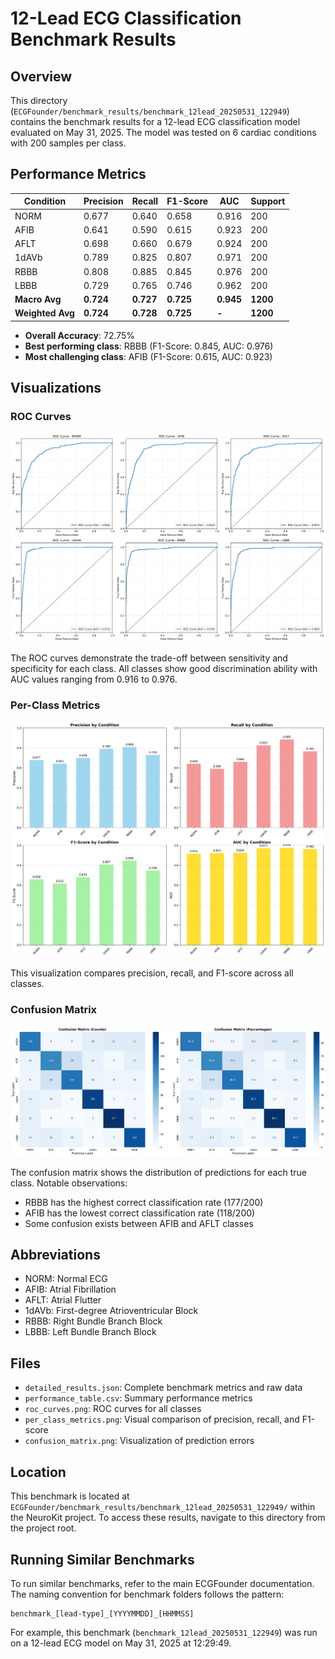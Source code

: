# 12-Lead ECG Classification Benchmark Results

## Overview
This directory (`ECGFounder/benchmark_results/benchmark_12lead_20250531_122949`) contains the benchmark results for a 12-lead ECG classification model evaluated on May 31, 2025. The model was tested on 6 cardiac conditions with 200 samples per class.

## Performance Metrics

| Condition | Precision | Recall | F1-Score | AUC | Support |
|-----------|-----------|--------|----------|-----|---------|
| NORM      | 0.677     | 0.640  | 0.658    | 0.916| 200     |
| AFIB      | 0.641     | 0.590  | 0.615    | 0.923| 200     |
| AFLT      | 0.698     | 0.660  | 0.679    | 0.924| 200     |
| 1dAVb     | 0.789     | 0.825  | 0.807    | 0.971| 200     |
| RBBB      | 0.808     | 0.885  | 0.845    | 0.976| 200     |
| LBBB      | 0.729     | 0.765  | 0.746    | 0.962| 200     |
| **Macro Avg** | **0.724** | **0.727** | **0.725** | **0.945** | **1200** |
| **Weighted Avg** | **0.724** | **0.728** | **0.725** | **-** | **1200** |

- **Overall Accuracy**: 72.75%
- **Best performing class**: RBBB (F1-Score: 0.845, AUC: 0.976)
- **Most challenging class**: AFIB (F1-Score: 0.615, AUC: 0.923)

## Visualizations

### ROC Curves
![ROC Curves](ECGFounder/benchmark_results/benchmark_12lead_20250531_122949/roc_curves.png)

The ROC curves demonstrate the trade-off between sensitivity and specificity for each class. All classes show good discrimination ability with AUC values ranging from 0.916 to 0.976.

### Per-Class Metrics
![Per-Class Metrics](ECGFounder/benchmark_results/benchmark_12lead_20250531_122949/per_class_metrics.png)

This visualization compares precision, recall, and F1-score across all classes.

### Confusion Matrix
![Confusion Matrix](ECGFounder/benchmark_results/benchmark_12lead_20250531_122949/confusion_matrix.png)

The confusion matrix shows the distribution of predictions for each true class. Notable observations:
- RBBB has the highest correct classification rate (177/200)
- AFIB has the lowest correct classification rate (118/200)
- Some confusion exists between AFIB and AFLT classes

## Abbreviations
- NORM: Normal ECG
- AFIB: Atrial Fibrillation
- AFLT: Atrial Flutter
- 1dAVb: First-degree Atrioventricular Block
- RBBB: Right Bundle Branch Block
- LBBB: Left Bundle Branch Block

## Files
- `detailed_results.json`: Complete benchmark metrics and raw data
- `performance_table.csv`: Summary performance metrics
- `roc_curves.png`: ROC curves for all classes
- `per_class_metrics.png`: Visual comparison of precision, recall, and F1-score
- `confusion_matrix.png`: Visualization of prediction errors 

## Location
This benchmark is located at `ECGFounder/benchmark_results/benchmark_12lead_20250531_122949/` within the NeuroKit project. To access these results, navigate to this directory from the project root.

## Running Similar Benchmarks
To run similar benchmarks, refer to the main ECGFounder documentation. The naming convention for benchmark folders follows the pattern:
```
benchmark_[lead-type]_[YYYYMMDD]_[HHMMSS]
```
For example, this benchmark (`benchmark_12lead_20250531_122949`) was run on a 12-lead ECG model on May 31, 2025 at 12:29:49. 